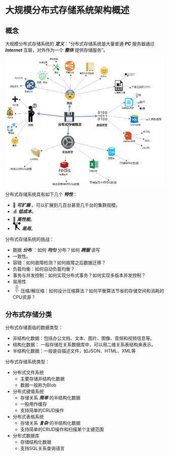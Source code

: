 # 大规模分布式存储系统架构概述

## 概念
大规模分布式存储系统的 ***定义***：“分布式存储系统是大量普通 ***PC*** 服务器通过 ***Internet*** 互联，对外作为一个 ***整体*** 提供存储服务”。

<img src="./../img/分布式存储架构-01概念.png">

分布式存储系统具有如下几个 ***特性***：
  * :balloon: ***可扩展*** 。可以扩展到几百台甚至几千台的集群规模。
  * :moneybag: ***低成本***。
  * :rocket: ***高性能***。
  * <img src="./../img/容易 轻而易举.png" width="25px" height="25px"/> ***易用***。

分布式存储系统的挑战：
  * 数据 ***分布*** ：如何 ***均匀*** 分布？如何 ***跨服*** 读写
  * 一致性。
  * 容错：如何故障检测？如何故障之后数据迁移？
  * 负载均衡：如何自动负载均衡？
  * 事务与并发控制：如何实现分布式事务？如何实现多版本并发控制？
  * 易用性
  * <img src="./../img/压缩.png" width="25px" height="25px"/>压缩/解压缩：如何设计压缩算法？如何平衡算法节省的存储空间和消耗的CPU资源？

## 分布式存储分类 
  
分布式存储面临的数据类型：
  * 非结构化数据：包括办公文档、文本、图片、图像、音频和视频信息等。
  * 结构化数据： 一般存储在关系数据库中，可以用二维关系表结构来表示。
  * 半结构化数据：一般是自描述文件，如JSON、HTML、XML等

分布式存储系统类型：
  * 分布式文件系统
    * 主要存储非结构化数据
    * 数据一般称为Blob
  * 分布式键值系统
    * 存储关系 ***简单*** 的半结构化数据
    * 一般用作缓存
    * 支持简单的CRUD操作
  * 分布式表格系统
    * 存储关系 ***复杂*** 的半结构化数据
    * 支持简单的CRUD操作和扫描某个主键范围
  * 分布式数据库
    * 存储结构化数据
    * 支持SQL关系查询语言